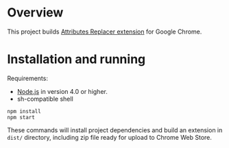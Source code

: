 # Overview

This project builds [Attributes Replacer extension](https://chrome.google.com/webstore/detail/attributes-replacer/blchhkbbijehipelagipdngfhiolahko) for Google Chrome.

# Installation and running

Requirements:
* [Node.js](https://nodejs.org) in version 4.0 or higher.
* sh-compatible shell

```
npm install
npm start
```
These commands will install project dependencies and build an extension in ```dist/``` directory,
including zip file ready for upload to Chrome Web Store.